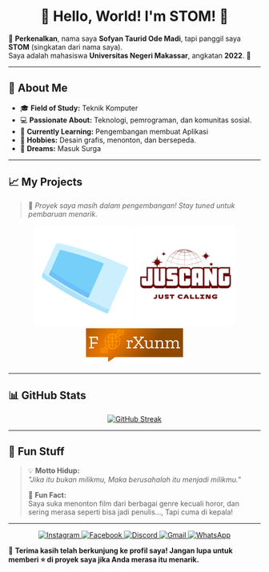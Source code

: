 <div align="center">
  
# 🌟 Hello, World! I'm STOM! 🌟
</div>

👋 **Perkenalkan**, nama saya **Sofyan Taurid Ode Madi**, tapi panggil saya **STOM** (singkatan dari nama saya).  
Saya adalah mahasiswa **Universitas Negeri Makassar**, angkatan **2022**. 🚀  

---

## 🎯 **About Me**
- 🎓 **Field of Study:** Teknik Komputer
- 💻 **Passionate About:** Teknologi, pemrograman, dan komunitas sosial.  
- 🌱 **Currently Learning:** Pengembangan membuat Aplikasi
- 🎨 **Hobbies:** Desain grafis, menonton, dan bersepeda.  
- 🚀 **Dreams:** Masuk Surga

---

## 📈 **My Projects**

> 🚧 *Proyek saya masih dalam pengembangan! Stay tuned untuk pembaruan menarik.*

<div align="center">
  <img src="https://github.com/SofyanTauridOdeMadi/Minum-Yuk/blob/main/app/src/main/res/drawable/gelas.png" alt="Minum Yuk" width="200">
  <img src="https://github.com/SofyanTauridOdeMadi/juscang/blob/master/assets/logo.png" alt="Juscang" width="200">
  <img src="https://github.com/SofyanTauridOdeMadi/Forxunm/blob/master/assets/logo.png" alt="ForXunm" width="200">
</div>

---

## 📊 GitHub Stats
<div align="center">
  
[![GitHub Streak](https://github-readme-streak-stats.herokuapp.com/?user=sofyantauridodemadi&theme=tokyonight)](https://github.com/DenverCoder1/github-readme-streak-stats)
</div>

---

## 🎨 **Fun Stuff**

> 💡 **Motto Hidup:**  
> _"Jika itu bukan milikmu, Maka berusahalah itu menjadi milikmu."_  
>  
> 🌈 **Fun Fact:**  
> Saya suka menonton film dari berbagai genre kecuali horor, dan sering merasa seperti bisa jadi penulis..., Tapi cuma di kepala!  

---

<div align="center">
  <a href="https://instagram.com/72_stom">
    <img src="https://img.shields.io/badge/Instagram-@72_stom-E4405F?style=for-the-badge&logo=instagram&logoColor=white" alt="Instagram">
  </a>
  <a href="https://facebook.com/SofyanTauridOdeMadi">
    <img src="https://img.shields.io/badge/Facebook-@SofyanTauridOdeMadi-1877F2?style=for-the-badge&logo=facebook&logoColor=white" alt="Facebook">
  </a>
  <a href="https://discord.tuipro.xyz/">
    <img src="https://img.shields.io/badge/Discord-Tui%20Pro-5865F2?style=for-the-badge&logo=discord&logoColor=white" alt="Discord">
  </a>
  <a href="mailto:sofyantauridodemadi@gmail.com">
    <img src="https://img.shields.io/badge/Gmail-sofyantauridodemadi@gmail.com-D14836?style=for-the-badge&logo=gmail&logoColor=white" alt="Gmail">
  </a>
  <a href="https://wa.me/+6282320577639">
    <img src="https://img.shields.io/badge/WhatsApp-082320577639-25D366?style=for-the-badge&logo=whatsapp&logoColor=white" alt="WhatsApp">
  </a>
</div>

🎉 **Terima kasih telah berkunjung ke profil saya! Jangan lupa untuk memberi ⭐ di proyek saya jika Anda merasa itu menarik.**
